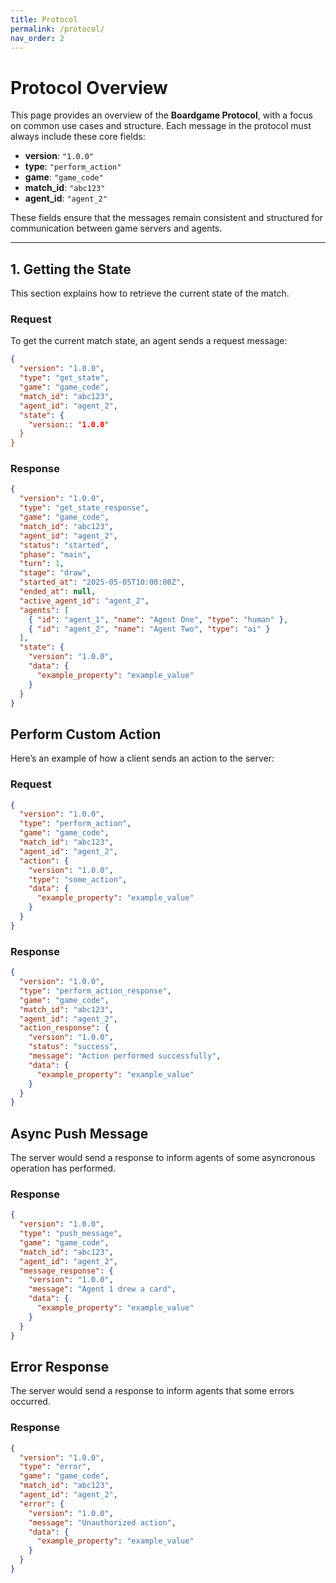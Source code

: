 ```yaml
---
title: Protocol
permalink: /protocol/
nav_order: 2
---
```



# Protocol Overview

This page provides an overview of the **Boardgame Protocol**, with a focus on common use cases and structure. Each message in the protocol must always include these core fields:

- **version**: `"1.0.0"`
- **type**: `"perform_action"`
- **game**: `"game_code"`
- **match_id**: `"abc123"`
- **agent_id**: `"agent_2"`

These fields ensure that the messages remain consistent and structured for communication between game servers and agents.

---

## 1. Getting the State

This section explains how to retrieve the current state of the match.

### Request

To get the current match state, an agent sends a request message:

```json
{
  "version": "1.0.0",
  "type": "get_state",
  "game": "game_code",
  "match_id": "abc123",
  "agent_id": "agent_2",
  "state": {
    "version:: "1.0.0"
  }
}
```

### Response
```json
{
  "version": "1.0.0",
  "type": "get_state_response",
  "game": "game_code",
  "match_id": "abc123",
  "agent_id": "agent_2",
  "status": "started",
  "phase": "main",
  "turn": 1,
  "stage": "draw",
  "started_at": "2025-05-05T10:00:00Z",
  "ended_at": null,
  "active_agent_id": "agent_2",
  "agents": [
    { "id": "agent_1", "name": "Agent One", "type": "human" },
    { "id": "agent_2", "name": "Agent Two", "type": "ai" }
  ],
  "state": {
    "version": "1.0.0",
    "data": {
      "example_property": "example_value"
    }
  }
}
```

## Perform Custom Action

Here’s an example of how a client sends an action to the server:

### Request

```json
{
  "version": "1.0.0",
  "type": "perform_action",
  "game": "game_code",
  "match_id": "abc123",
  "agent_id": "agent_2",
  "action": {
    "version": "1.0.0",
    "type": "some_action",
    "data": {
      "example_property": "example_value"
    }
  }
}
```

### Response

```json
{
  "version": "1.0.0",
  "type": "perform_action_response",
  "game": "game_code",
  "match_id": "abc123",
  "agent_id": "agent_2",
  "action_response": {
    "version": "1.0.0",
    "status": "success",
    "message": "Action performed successfully",
    "data": {
      "example_property": "example_value"
    }
  }
}
```

## Async Push Message 

The server would send a response to inform agents of some asyncronous operation has performed.

### Response

```json
{
  "version": "1.0.0",
  "type": "push_message",
  "game": "game_code",
  "match_id": "abc123",
  "agent_id": "agent_2",
  "message_response": {
    "version": "1.0.0",
    "message": "Agent 1 drew a card",
    "data": {
      "example_property": "example_value"
    }
  }
}
```

## Error Response

The server would send a response to inform agents that some errors occurred.

### Response

```json
{
  "version": "1.0.0",
  "type": "error",
  "game": "game_code",
  "match_id": "abc123",
  "agent_id": "agent_2",
  "error": {
    "version": "1.0.0",
    "message": "Unauthorized action",
    "data": {
      "example_property": "example_value"
    }
  }
}
```
